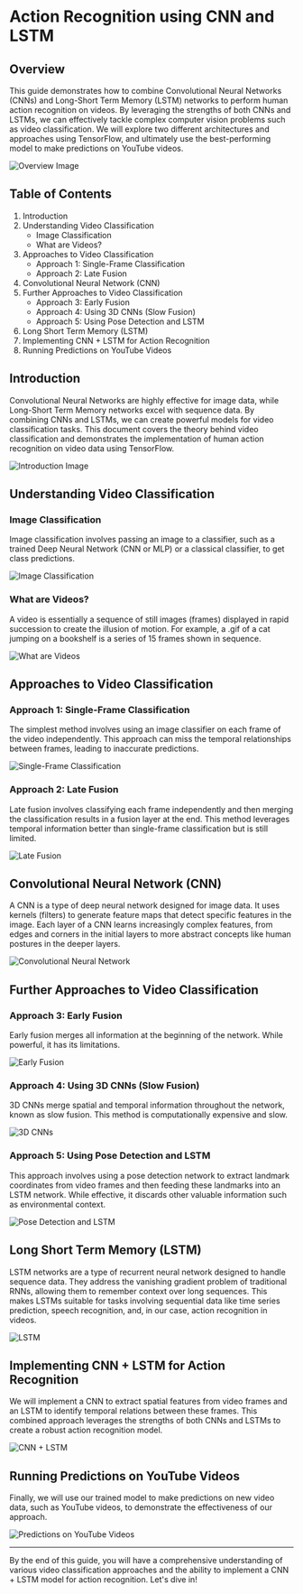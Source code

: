 # Action Recognition using CNN and LSTM

## Overview

This guide demonstrates how to combine Convolutional Neural Networks (CNNs) and Long-Short Term Memory (LSTM) networks to perform human action recognition on videos. By leveraging the strengths of both CNNs and LSTMs, we can effectively tackle complex computer vision problems such as video classification. We will explore two different architectures and approaches using TensorFlow, and ultimately use the best-performing model to make predictions on YouTube videos.

![Overview Image](screenshots/img1.png)

## Table of Contents

1. Introduction
2. Understanding Video Classification
    - Image Classification
    - What are Videos?
3. Approaches to Video Classification
    - Approach 1: Single-Frame Classification
    - Approach 2: Late Fusion
4. Convolutional Neural Network (CNN)
5. Further Approaches to Video Classification
    - Approach 3: Early Fusion
    - Approach 4: Using 3D CNNs (Slow Fusion)
    - Approach 5: Using Pose Detection and LSTM
6. Long Short Term Memory (LSTM)
7. Implementing CNN + LSTM for Action Recognition
8. Running Predictions on YouTube Videos

## Introduction

Convolutional Neural Networks are highly effective for image data, while Long-Short Term Memory networks excel with sequence data. By combining CNNs and LSTMs, we can create powerful models for video classification tasks. This document covers the theory behind video classification and demonstrates the implementation of human action recognition on video data using TensorFlow.

![Introduction Image](screenshots/img11.png)

## Understanding Video Classification

### Image Classification

Image classification involves passing an image to a classifier, such as a trained Deep Neural Network (CNN or MLP) or a classical classifier, to get class predictions.

![Image Classification](screenshots/img12.gif)

### What are Videos?

A video is essentially a sequence of still images (frames) displayed in rapid succession to create the illusion of motion. For example, a .gif of a cat jumping on a bookshelf is a series of 15 frames shown in sequence.

![What are Videos](screenshots/img2.gif)

## Approaches to Video Classification

### Approach 1: Single-Frame Classification

The simplest method involves using an image classifier on each frame of the video independently. This approach can miss the temporal relationships between frames, leading to inaccurate predictions.

![Single-Frame Classification](screenshots/img3.png)

### Approach 2: Late Fusion

Late fusion involves classifying each frame independently and then merging the classification results in a fusion layer at the end. This method leverages temporal information better than single-frame classification but is still limited.

![Late Fusion](screenshots/img4.png)

## Convolutional Neural Network (CNN)

A CNN is a type of deep neural network designed for image data. It uses kernels (filters) to generate feature maps that detect specific features in the image. Each layer of a CNN learns increasingly complex features, from edges and corners in the initial layers to more abstract concepts like human postures in the deeper layers.

![Convolutional Neural Network](screenshots/img5.png)

## Further Approaches to Video Classification

### Approach 3: Early Fusion

Early fusion merges all information at the beginning of the network. While powerful, it has its limitations.

![Early Fusion](screenshots/img6.png)

### Approach 4: Using 3D CNNs (Slow Fusion)

3D CNNs merge spatial and temporal information throughout the network, known as slow fusion. This method is computationally expensive and slow.

![3D CNNs](screenshots/img7.png)

### Approach 5: Using Pose Detection and LSTM

This approach involves using a pose detection network to extract landmark coordinates from video frames and then feeding these landmarks into an LSTM network. While effective, it discards other valuable information such as environmental context.

![Pose Detection and LSTM](screenshots/img8.gif)

## Long Short Term Memory (LSTM)

LSTM networks are a type of recurrent neural network designed to handle sequence data. They address the vanishing gradient problem of traditional RNNs, allowing them to remember context over long sequences. This makes LSTMs suitable for tasks involving sequential data like time series prediction, speech recognition, and, in our case, action recognition in videos.

![LSTM](screenshots/img9.png)

## Implementing CNN + LSTM for Action Recognition

We will implement a CNN to extract spatial features from video frames and an LSTM to identify temporal relations between these frames. This combined approach leverages the strengths of both CNNs and LSTMs to create a robust action recognition model.

![CNN + LSTM](screenshots/img10.png)

## Running Predictions on YouTube Videos

Finally, we will use our trained model to make predictions on new video data, such as YouTube videos, to demonstrate the effectiveness of our approach.

![Predictions on YouTube Videos](images/youtube_predictions.png)

---

By the end of this guide, you will have a comprehensive understanding of various video classification approaches and the ability to implement a CNN + LSTM model for action recognition. Let's dive in!
